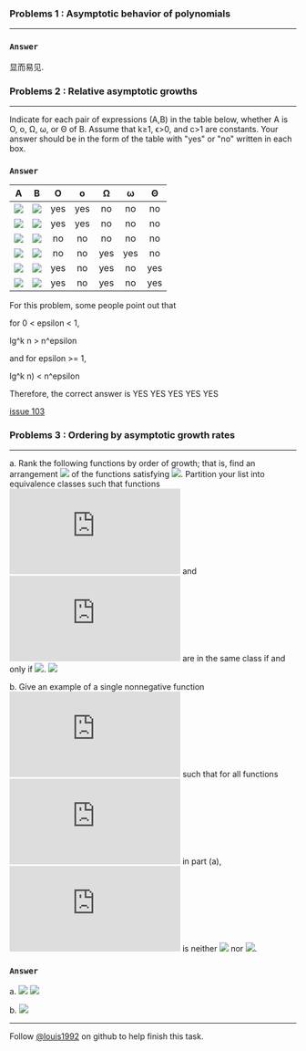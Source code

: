 ### Problems 1 : Asymptotic behavior of polynomials
***


### `Answer`
显而易见.



### Problems 2 : Relative asymptotic growths
***
Indicate for each pair of expressions (A,B) in the table below, whether A is O, o, Ω, ω, or Θ of B. Assume that k≥1, ϵ>0, and c>1 are constants. Your answer should be in the form of the table with "yes" or "no" written in each box.

### `Answer`
A | B | O | o | Ω | ω | Θ 
:----:|:----:|:----:|:----:|:----:|:----:|:----:
![](http://latex.codecogs.com/gif.latex?\\lg^kn) | ![](http://latex.codecogs.com/gif.latex?n^\\epsilon) | yes | yes | no | no | no
![](http://latex.codecogs.com/gif.latex?\\n^k) | ![](http://latex.codecogs.com/gif.latex?c^n) | yes | yes | no | no | no
![](http://latex.codecogs.com/gif.latex?\\sqrt{n}) | ![](http://latex.codecogs.com/gif.latex?n^\\sin{n}) | no | no | no | no | no
![](http://latex.codecogs.com/gif.latex?\\2^n) | ![](http://latex.codecogs.com/gif.latex?2^{n/2}) | no | no | yes | yes | no
![](http://latex.codecogs.com/gif.latex?n^\\lg{c}) | ![](http://latex.codecogs.com/gif.latex?c^\\lg{n}) | yes | no | yes | no | yes
![](http://latex.codecogs.com/gif.latex?\\lg{\(n!\)}) | ![](http://latex.codecogs.com/gif.latex?\\lg{\(n^n\)}) | yes | no | yes | no | yes

For this problem, some people point out that

for 0 < epsilon < 1,

lg^k n > n^epsilon

and for epsilon >= 1,

lg^k n) < n^epsilon

Therefore, the correct answer is
YES YES YES YES YES

[issue 103](https://github.com/gzc/CLRS/issues/103)


### Problems 3 : Ordering by asymptotic growth rates
***
a.
Rank the following functions by order of growth; that is, find an arrangement ![](https://latex.codecogs.com/gif.latex?g_1,&space;g_2,...,g_{30}) of the functions satisfying ![](https://latex.codecogs.com/png.latex?g_1=\Omega\(g_2\),g_2=\Omega\(g_3\),...,g_{29}=\Omega\(g_{30}\)). Partition your list into equivalence classes such that functions ![](https://latex.codecogs.com/png.latex?f\(n\)) and ![](https://latex.codecogs.com/png.latex?g_i\(n\)) are in the same class if and only if ![](https://latex.codecogs.com/png.latex?f\(n\)=\Theta\(g\(n\)\)).
![](https://latex.codecogs.com/png.latex?lg\(lg^*n\)\quad&space;2^{lg^*n}\quad&space;\(\sqrt{2}\)^{lgn}\quad&space;n^2&space;\quad&space;n!\quad&space;\(lgn\)!\newline&space;\(\frac{2}{3}\)^n\quad&space;n^3\quad&space;lg^2n\quad&space;lg\(n!\)\quad&space;2^2^n\quad&space;n^{1/lgn}\newline&space;ln&space;lnn\quad&space;lg^*n\quad&space;n\cdot&space;2^n\quad&space;n^{lg&space;lgn}\quad&space;lnn\quad&space;1\newline&space;2^{lgn}\quad&space;{\(lgn\)}^{lgn}\quad&space;e^n\quad&space;4^{lgn}\quad&space;\(n&plus;1\)!\quad&space;\sqrt{lgn}\newline&space;lg^*\(lgn\)\quad&space;2^{\sqrt{2lgn}}\quad&space;n\quad&space;2^n\quad&space;nlgn\quad&space;2^{2^{n&plus;1}})

b.
Give an example of a single nonnegative function ![](https://latex.codecogs.com/png.latex?f\(n\)) such that for all functions ![](https://latex.codecogs.com/png.latex?g_i\(n\)) in part (a), ![](https://latex.codecogs.com/png.latex?f\(n\)) is neither ![](https://latex.codecogs.com/png.latex?\O\(g_i\(n\)\)) nor  ![](https://latex.codecogs.com/png.latex?\Omega\(g_i\(n\)\)).

### `Answer`
a.
![](https://latex.codecogs.com/gif.latex?2^{2^{n&plus;1}}\quad&space;2^{2^{n}}\newline&space;\(n&plus;1\)!\quad&space;n!\newline&space;e^n\quad&space;n\cdot&space;2^n\quad&space;2^n\quad&space;\(\frac{3}{2}\)^n\newline&space;\(lgn\)^{lgn}=n^{lglgn}\quad&space;\(lgn\)!\newline&space;n^3\quad&space;n^2=4^{lgn}\quad&space;nlgn=lg\(n!\)\quad&space;2^{lgn}=n\quad&space;\(\sqrt{2}\)^{lgn}=\sqrt{n}\quad&space;2^{\sqrt{2\cdot&space;lgn}}\newline&space;lg^{2}n\quad&space;lnn\quad&space;\sqrt{lgn}\newline&space;lnlnn\quad&space;2^{lg^{*}n}\newline&space;lg^{*}n\quad&space;lg^{*}\(lgn\)\quad&space;lg\(lg^{*}\)n\newline&space;n^{\frac{1}{lgn}}=2\quad&space;1)
![](https://latex.codecogs.com/gif.latex?\(lgn\)^{lgn}=n^{lglgn}\quad&space;because&space;of\quad&space;a^{log_bc}=c^{log_ba}\newline&space;n^{\frac{1}{lgn}}=2\quad&space;because\quad&space;n^{\frac{1}{lgn}}=2^{lgn\cdot&space;\frac{1}{lgn}}=2)

b.
![](https://latex.codecogs.com/png.latex?2^{2^\sin{n}})


***
Follow [@louis1992](https://github.com/gzc) on github to help finish this task.

